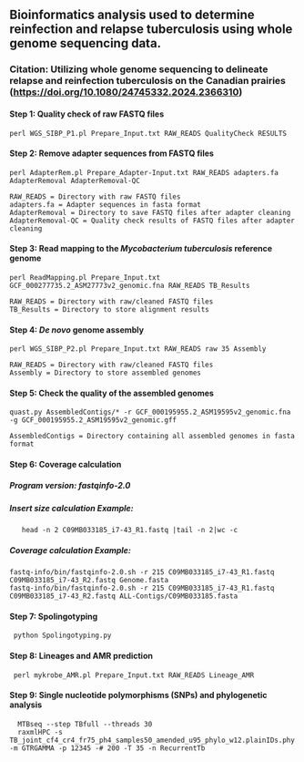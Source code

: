 ## Bioinformatics analysis used to determine reinfection and relapse tuberculosis using whole genome sequencing data.
### Citation: Utilizing whole genome sequencing to delineate relapse and reinfection tuberculosis on the Canadian prairies (https://doi.org/10.1080/24745332.2024.2366310)

#### Step 1: Quality check of raw FASTQ files

    perl WGS_SIBP_P1.pl Prepare_Input.txt RAW_READS QualityCheck RESULTS

#### Step 2: Remove adapter sequences from FASTQ files

    perl AdapterRem.pl Prepare_Adapter-Input.txt RAW_READS adapters.fa AdapterRemoval AdapterRemoval-QC

    RAW_READS = Directory with raw FASTQ files
    adapters.fa = Adapter sequences in fasta format
    AdapterRemoval = Directory to save FASTQ files after adapter cleaning
    AdapterRemoval-QC = Quality check results of FASTQ files after adapter cleaning

#### Step 3: Read mapping to the <i> Mycobacterium tuberculosis </i> reference genome

    perl ReadMapping.pl Prepare_Input.txt GCF_000277735.2_ASM27773v2_genomic.fna RAW_READS TB_Results

    RAW_READS = Directory with raw/cleaned FASTQ files
    TB_Results = Directory to store alignment results

#### Step 4: <i> De novo </i> genome assembly

    perl WGS_SIBP_P2.pl Prepare_Input.txt RAW_READS raw 35 Assembly

    RAW_READS = Directory with raw/cleaned FASTQ files
    Assembly = Directory to store assembled genomes

#### Step 5: Check the quality of the assembled genomes

    quast.py AssembledContigs/* -r GCF_000195955.2_ASM19595v2_genomic.fna -g GCF_000195955.2_ASM19595v2_genomic.gff

    AssembledContigs = Directory containing all assembled genomes in fasta format

#### Step 6: Coverage calculation
##### Program version: fastqinfo-2.0
##### Insert size calculation Example:
       head -n 2 C09MB033185_i7-43_R1.fastq |tail -n 2|wc -c
##### Coverage calculation Example:
    fastq-info/bin/fastqinfo-2.0.sh -r 215 C09MB033185_i7-43_R1.fastq C09MB033185_i7-43_R2.fastq Genome.fasta
    fastq-info/bin/fastqinfo-2.0.sh -r 215 C09MB033185_i7-43_R1.fastq C09MB033185_i7-43_R2.fastq ALL-Contigs/C09MB033185.fasta

#### Step 7: Spolingotyping

     python Spolingotyping.py

#### Step 8: Lineages and AMR prediction

     perl mykrobe_AMR.pl Prepare_Input.txt RAW_READS Lineage_AMR

#### Step 9: Single nucleotide polymorphisms (SNPs) and phylogenetic analysis

      MTBseq --step TBfull --threads 30
      raxmlHPC -s TB_joint_cf4_cr4_fr75_ph4_samples50_amended_u95_phylo_w12.plainIDs.phy -m GTRGAMMA -p 12345 -# 200 -T 35 -n RecurrentTb 
